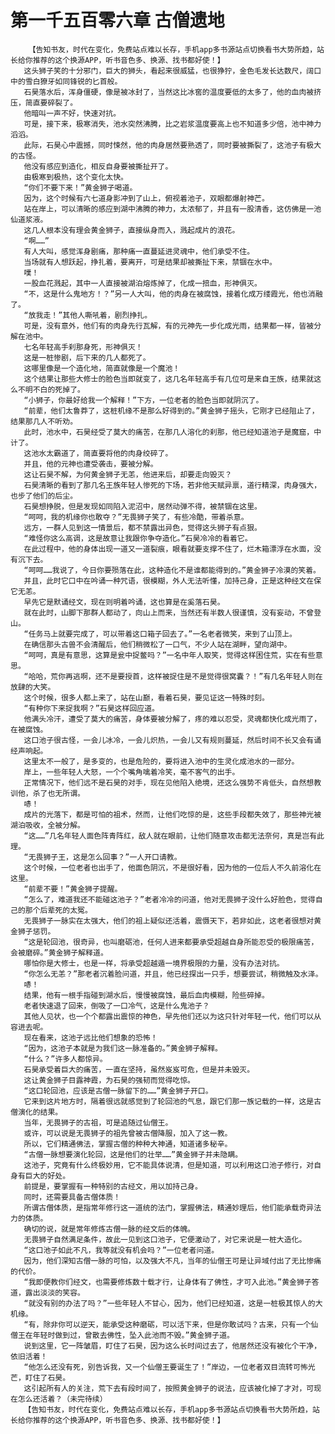 # 第一千五百零六章 古僧遗地
        【告知书友，时代在变化，免费站点难以长存，手机app多书源站点切换看书大势所趋，站长给你推荐的这个换源APP，听书音色多、换源、找书都好使！】
       这头狮子笑的十分邪门，巨大的狮头，看起来很威猛，也很狰狞，金色毛发长达数尺，阔口中的雪白獠牙如同锋锐的匕首般。
       石昊落水后，浑身僵硬，像是被冰封了，当然这比冰窖的温度要低的太多了，他的血肉被挤压，简直要碎裂了。
       他暗叫一声不好，快速对抗。
       可是，接下来，极寒消失，池水突然沸腾，比之岩浆温度要高上也不知道多少倍，池中神力滔滔。
       此际，石昊心中震撼，同时悚然，他的肉身居然要熟透了，同时要被撕裂了，这池子有极大的古怪。
       他没有感应到造化，相反自身要被撕扯开了。
       由极寒到极热，这个变化太快。
       “你们不要下来！”黄金狮子喝道。
       因为，这个时候有六七道身影冲到了山上，俯视着池子，双眼都爆射神芒。
       站在岸上，可以清晰的感应到湖中沸腾的神力，太浓郁了，并且有一股清香，这仿佛是一池仙道浆液。
       这几人根本没有理会黄金狮子，直接纵身而入，溅起成片的浪花。
       “啊……”
       有人大叫，感觉浑身剧痛，那种痛一直蔓延进灵魂中，他们承受不住。
       当场就有人想跃起，挣扎着，要离开，可是结果却被撕扯下来，禁锢在水中。
       噗！
       一股血花溅起，其中一人直接被湖泊熔炼掉了，化成一掊血，形神俱灭。
       “不，这是什么鬼地方！？”另一人大叫，他的肉身在被腐蚀，接着化成万缕霞光，他也消融了。
       “放我走！”其他人嘶吼着，剧烈挣扎。
       可是，没有意外，他们有的肉身先行瓦解，有的元神先一步化成光雨，结果都一样，皆被分解在池中。
       七名年轻高手刹那身死，形神俱灭！
       这是一桩惨剧，后下来的几人都死了。
       这哪里像是一个造化地，简直就像是一个魔池！
       这个结果让那些大修士的脸色当即就变了，这几名年轻高手有几位可是来自王族，结果就这么不明不白的死掉了。
       “小狮子，你最好给我一个解释！”下方，一位老者的脸色当即就阴沉了。
       “前辈，他们太鲁莽了，这桩机缘不是那么好得到的。”黄金狮子摇头，它刚才已经阻止了，结果那几人不听劝。
       此时，池水中，石昊经受了莫大的痛苦，在那几人溶化的刹那，他已经知道池子是魔窟，中计了。
       这池水太霸道了，简直要将他的肉身绞碎了。
       并且，他的元神也遭受袭击，要被分解。
       这让石昊不解，为何黄金狮子无恙，他进来后，却要走向毁灭？
       石昊清晰的看到了那几名王族年轻人惨死的下场，若非他天赋异禀，道行精深，肉身强大，也步了他们的后尘。
       石昊想挣脱，但是发现如同陷入泥沼中，居然动弹不得，被禁锢在这里。
       “呵呵，我的机缘你也敢夺？”无畏狮子笑了，有些冷酷，带着杀意。
       远方，一群人见到这一情景后，都不禁露出异色，觉得这头狮子有点狠。
       “难怪你这么高调，这是故意让我跟你争夺造化。”石昊冷冷的看着它。
       在此过程中，他的身体出现一道又一道裂痕，眼看就要支撑不住了，烂木箱漂浮在水面，没有沉下去。
       “呵呵……我说了，今日你要殒落在此，这种造化不是谁都能得到的。”黄金狮子冷漠的笑着。
       并且，此时它口中在吟诵一种咒语，很模糊，外人无法听懂，加持己身，正是这种经文在保它无恙。
       早先它是默诵经文，现在则明着吟诵，这也算是在奚落石昊。
       就在此时，山脚下那群人都动了，向山上而来，当然还有半数人很谨慎，没有妄动，不曾登山。
       “任务马上就要完成了，可以带着这口箱子回去了。”一名老者微笑，来到了山顶上。
       在确信那头古兽不会清醒后，他们稍微松了一口气，不少人站在湖畔，望向湖中。
       “呵呵，真是有意思，这算是瓮中捉鳖吗？”一名中年人取笑，觉得这样困住荒，实在有些意思。
       “哈哈，荒你再逃啊，还不是要授首，这样被捉住是不是觉得很窝囊？！”有几名年轻人则在放肆的大笑。
       这个时候，很多人都上来了，站在山巅，看着石昊，要见证这一特殊时刻。
       “有种你下来捉我啊？”石昊这样回应道。
       他满头冷汗，遭受了莫大的痛苦，身体要被分解了，疼的难以忍受，灵魂都快化成光雨了，在被腐蚀。
       这口池子很古怪，一会儿冰冷，一会儿炽热，一会儿又有规则蔓延，然后时间不长又会有诵经声响起。
       这里太不一般了，是多变的，也是危险的，要将进入池中的生灵化成池水的一部分。
       岸上，一些年轻人大怒，一个个嘴角噙着冷笑，毫不客气的出手。
       正常情况下，他们远不是石昊的对手，现在见他陷入绝境，还这么强势不肯低头，自然想教训他，杀了也无所谓。
       哧！
       成片的光落下，都是可怕的祖术，然而，让他们吃惊的是，这些手段都失效了，那些神光被湖泊吸收，全被分解。
       “这……”几名年轻人面色阵青阵红，敌人就在眼前，让他们随意攻击都无法奈何，真是岂有此理。
       “无畏狮子王，这是怎么回事？”一人开口请教。
       这个时候，一位老者也出手了，他面色阴沉，不是很好看，因为他的一位后人不久前溶化在这里。
       “前辈不要！”黄金狮子提醒。
       “怎么了，难道我还不能碰这池子？”老者冷冷的问道，他对无畏狮子没什么好脸色，觉得自己的那个后辈死的太冤。
       无畏狮子一脉实在太强大，他们的祖上疑似还活着，震慑天下，若非如此，这老者很想对黄金狮子惩罚。
       “这是轮回池，很奇异，也叫磨砺池，任何人进来都要承受超越自身所能忍受的极限痛苦，会被磨碎。”黄金狮子解释道。
       哪怕你是大修士，也是一样，将承受超越遁一境界极限的力量，没有办法对抗。
       “你怎么无恙？”那老者沉着脸问道，并且，他已经探出一只手，想要尝试，稍微触及水泽。
       哧！
       结果，他有一根手指碰到湖水后，慢慢被腐蚀，最后血肉模糊，险些碎掉。
       老者快速退了回来，倒吸了一口冷气，这是什么鬼池子？
       其他人见状，也一个个都露出震惊的神色，早先他们还以为这只针对年轻一代，他们可以从容进去呢。
       现在看来，这池子远比他们想象的恐怖！
       “因为，这池子本就是为我们这一脉准备的。”黄金狮子解释。
       “什么？”许多人都惊异。
       石昊承受着巨大的痛苦，一直在坚持，虽然岌岌可危，但是并未毁灭。
       这让黄金狮子目露神霞，为石昊的强韧而觉得吃惊。
       “这口轮回池，应该是古僧一脉留下的……”黄金狮子开口。
       它来到这片地方时，隔着很远就感觉到了轮回池的气息，跟它们那一族记载的一样，这是古僧演化的结果。
       当年，无畏狮子的古祖，可是追随过仙僧王。
       或许，可以说是无畏狮子的祖先曾被古僧降服，加入了这一教。
       所以，它们精通佛法，掌握古僧的种种大神通，知道诸多秘辛。
       “古僧一脉想要演化轮回，这是他们的壮举……”黄金狮子并未隐瞒。
       这池子，究竟有什么终极妙用，它不能具体说清，但是知道，可以利用这口池子修行，对自身有巨大的好处。
       前提是，要掌握有一种特别的古经文，用以加持己身。
       同时，还需要具备古僧体质！
       所谓古僧体质，是指常年修行这一道统的法门，掌握佛法，精通妙理后，他们能承载奇异法力的体质。
       确切的说，就是常年修炼古僧一脉的经文后的体魄。
       无畏狮子自然满足条件，故此一见到这口池子，它便激动了，对它来说是一桩大造化。
       “这口池子如此不凡，我等就没有机会吗？”一位老者问道。
       因为，他们深知古僧一脉的可怕，以及强大不凡，当年的仙僧王可是让异域付出了无比惨痛的代价。
       “我即便教你们经文，也需要修炼数十载才行，让身体有了佛性，才可入此池。”黄金狮子答道，露出淡淡的笑容。
       “就没有别的办法了吗？”一些年轻人不甘心，因为，他们已经知道，这是一桩极其惊人的大机缘。
       “有，除非你可以逆天，能承受这种磨砺，可以活下来，但是你敢试吗？古来，只有一个仙僧王在年轻时做到过，曾散去佛性，坠入此池而不毁。”黄金狮子道。
       说到这里，它一阵皱眉，盯住了石昊，因为这么长时间过去了，他居然还没有被化个干净，依旧活着！
       “他怎么还没有死，别告诉我，又一个仙僧王要诞生了！”岸边，一位老者双目流转可怖光芒，盯住了石昊。
       这引起所有人的关注，荒下去有段时间了，按照黄金狮子的说法，应该被化掉了才对，可现在怎么还活着？（未完待续）
       【告知书友，时代在变化，免费站点难以长存，手机app多书源站点切换看书大势所趋，站长给你推荐的这个换源APP，听书音色多、换源、找书都好使！】